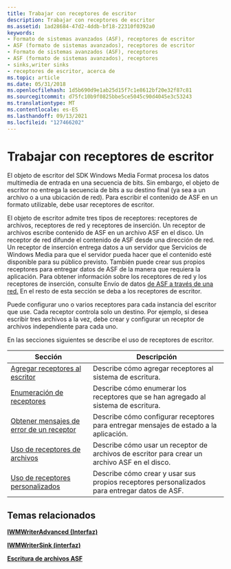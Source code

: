 ```yaml
---
title: Trabajar con receptores de escritor
description: Trabajar con receptores de escritor
ms.assetid: 1ad28684-47d2-4ddb-bf18-22310f0392a0
keywords:
- Formato de sistemas avanzados (ASF), receptores de escritor
- ASF (formato de sistemas avanzados), receptores de escritor
- Formato de sistemas avanzados (ASF), receptores
- ASF (formato de sistemas avanzados), receptores
- sinks,writer sinks
- receptores de escritor, acerca de
ms.topic: article
ms.date: 05/31/2018
ms.openlocfilehash: 1d5b690d9e1ab25d15f7c1e8612bf20e32f87c81
ms.sourcegitcommit: d75fc10b9f0825bbe5ce5045c90d4045e3c53243
ms.translationtype: MT
ms.contentlocale: es-ES
ms.lasthandoff: 09/13/2021
ms.locfileid: "127466202"
---
```

# <a name="working-with-writer-sinks"></a>Trabajar con receptores de escritor

El objeto de escritor del SDK Windows Media Format procesa los datos multimedia de entrada en una secuencia de bits. Sin embargo, el objeto de escritor no entrega la secuencia de bits a su destino final (ya sea a un archivo o a una ubicación de red). Para escribir el contenido de ASF en un formato utilizable, debe usar receptores de escritor.

El objeto de escritor admite tres tipos de receptores: receptores de archivos, receptores de red y receptores de inserción. Un receptor de archivos escribe contenido de ASF en un archivo ASF en el disco. Un receptor de red difunde el contenido de ASF desde una dirección de red. Un receptor de inserción entrega datos a un servidor que Servicios de Windows Media para que el servidor pueda hacer que el contenido esté disponible para su público previsto. También puede crear sus propios receptores para entregar datos de ASF de la manera que requiera la aplicación. Para obtener información sobre los receptores de red y los receptores de inserción, consulte Envío de datos [de ASF a través de una red.](sending-asf-data-over-a-network.md) En el resto de esta sección se deba a los receptores de escritor.

Puede configurar uno o varios receptores para cada instancia del escritor que use. Cada receptor controla solo un destino. Por ejemplo, si desea escribir tres archivos a la vez, debe crear y configurar un receptor de archivos independiente para cada uno.

En las secciones siguientes se describe el uso de receptores de escritor.



| Sección                                                                      | Descripción                                                                      |
|------------------------------------------------------------------------------|----------------------------------------------------------------------------------|
| [Agregar receptores al escritor](adding-sinks-to-the-writer.md)                 | Describe cómo agregar receptores al sistema de escritura.                                        |
| [Enumeración de receptores](enumerating-sinks.md)                                   | Describe cómo enumerar los receptores que se han agregado al sistema de escritura.         |
| [Obtener mensajes de error de un receptor](getting-error-messages-from-a-sink.md) | Describe cómo configurar receptores para entregar mensajes de estado a la aplicación. |
| [Uso de receptores de archivos](using-file-sinks.md)                                     | Describe cómo usar un receptor de archivos de escritor para crear un archivo ASF en el disco.           |
| [Uso de receptores personalizados](using-custom-sinks.md)                                 | Describe cómo crear y usar sus propios receptores personalizados para entregar datos de ASF.       |



 

## <a name="related-topics"></a>Temas relacionados

<dl> <dt>

[**IWMWriterAdvanced (Interfaz)**](/previous-versions/windows/desktop/api/wmsdkidl/nn-wmsdkidl-iwmwriteradvanced)
</dt> <dt>

[**IWMWriterSink (interfaz)**](/previous-versions/windows/desktop/api/wmsdkidl/nn-wmsdkidl-iwmwritersink)
</dt> <dt>

[**Escritura de archivos ASF**](writing-asf-files.md)
</dt> </dl>

 

 




